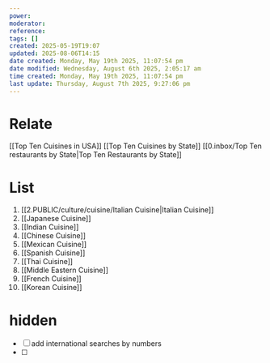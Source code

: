 ```yaml
---
power: 
moderator: 
reference: 
tags: []
created: 2025-05-19T19:07
updated: 2025-08-06T14:15
date created: Monday, May 19th 2025, 11:07:54 pm
date modified: Wednesday, August 6th 2025, 2:05:17 am
time created: Monday, May 19th 2025, 11:07:54 pm
last update: Thursday, August 7th 2025, 9:27:06 pm
---
```

# Relate
[[Top Ten Cuisines in USA]]
[[Top Ten Cuisines by State]]
[[0.inbox/Top Ten restaurants by State|Top Ten Restaurants by State]]
# List
1. [[2.PUBLIC/culture/cuisine/Italian Cuisine|Italian Cuisine]]
2. [[Japanese Cuisine]]
3. [[Indian Cuisine]]
4. [[Chinese Cuisine]]
5. [[Mexican Cuisine]]
6. [[Spanish Cuisine]]
7. [[Thai Cuisine]]
8. [[Middle Eastern Cuisine]]
9. [[French Cuisine]]
10. [[Korean Cuisine]]
# hidden
- [ ] add international searches by numbers
- [ ] 
